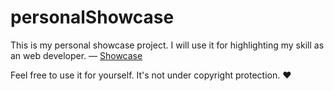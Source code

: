 # personalShowcase

This is my personal showcase project. I will use it for highlighting my skill as an web developer. &mdash; <a href="https://rhriday.github.io/ownShowcase">Showcase</a>

Feel free to use it for yourself. It's not under copyright protection. &#10084;

